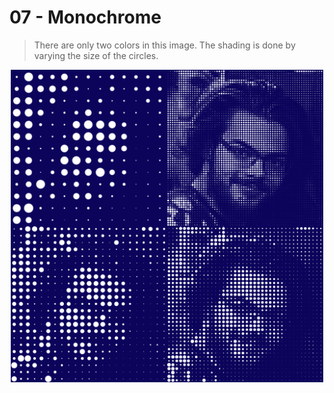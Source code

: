 # 07 - Monochrome

> There are only two colors in this image. The shading is done by varying the size of the circles.

<p align="center">
  <img alt="img1" width="500px" src="img1.png" />
</p>